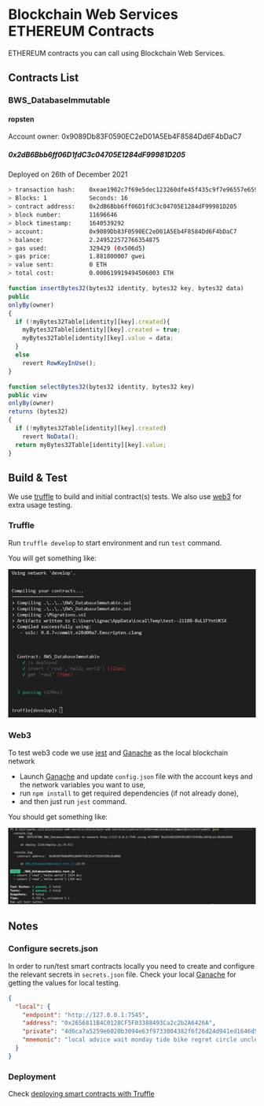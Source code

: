 # Blockchain Web Services ETHEREUM Contracts

ETHEREUM contracts you can call using Blockchain Web Services.

## Contracts List

### BWS_DatabaseImmutable

#### ropsten

Account owner: 0x9089Db83F0590EC2eD01A5Eb4F8584Dd6F4bDaC7

##### 0x2dB6Bbb6ff06D1fdC3c04705E1284dF99981D205

Deployed on 26th of December 2021

```sh
> transaction hash:    0xeae1902c7f69e5dec123260dfe45f435c9f7e96557e6593c57aedd93d04c6b7e
> Blocks: 1            Seconds: 16
> contract address:    0x2dB6Bbb6ff06D1fdC3c04705E1284dF99981D205
> block number:        11696646
> block timestamp:     1640539292
> account:             0x9089Db83F0590EC2eD01A5Eb4F8584Dd6F4bDaC7
> balance:             2.249522572766354875
> gas used:            329429 (0x506d5)
> gas price:           1.881800007 gwei
> value sent:          0 ETH
> total cost:          0.000619919494506003 ETH
```

```js
function insertBytes32(bytes32 identity, bytes32 key, bytes32 data) 
public 
onlyBy(owner)
{
  if (!myBytes32Table[identity][key].created){
    myBytes32Table[identity][key].created = true;
    myBytes32Table[identity][key].value = data;
  }
  else
    revert RowKeyInUse();
}
```

```js
function selectBytes32(bytes32 identity, bytes32 key) 
public view 
onlyBy(owner)
returns (bytes32)
{
  if (!myBytes32Table[identity][key].created)
    revert NoData();     
  return myBytes32Table[identity][key].value; 
}
```

## Build & Test

We use  [truffle](https://www.trufflesuite.com/docs/truffle/overview) to build and initial contract(s) tests. We also use [web3](https://web3js.readthedocs.io/en/v1.2.11/index.html#) for extra usage testing.

### Truffle

Run ```truffle develop``` to start environment and run ```test``` command.

You will get something like:

![Jest run example](.assets/images/truffle_test_results_example.jpg)

### Web3

To test web3 code we use [jest](https://jestjs.io/) and [Ganache](https://www.trufflesuite.com/ganache) as the local blockchain network

- Launch [Ganache](https://trufflesuite.com/docs/ganache/) and update ```config.json``` file with the account keys and the network variables you want to use,
- run ```npm install``` to get required dependencies (if not already done),
- and then just run ```jest``` command.

You should get something like:

![Jest run example](.assets/images/jest_test_results_example.jpg)

## Notes

### Configure secrets.json

In order to run/test smart contracts locally you need to create and configure the relevant secrets in ```secrets.json``` file. Check your local [Ganache](https://www.trufflesuite.com/ganache) for getting the values for local testing.

```json
{
  "local": {
    "endpoint": "http://127.0.0.1:7545",
    "address": "0x2656811B4C0128CF5F03388493Ca2c2b2A6426A",
    "private": "4d6ca7a5259e6020b3094e63f9733004382f6f26d24d941ed1646d588a27b50",
    "mnemonic": "local advice wait monday tide bike regret circle uncle armed indoor sheriff"
  }
}
```

### Deployment

Check [deploying smart contracts with Truffle](https://medium.com/coinmonks/5-minute-guide-to-deploying-smart-contracts-with-truffle-and-ropsten-b3e30d5ee1e)
